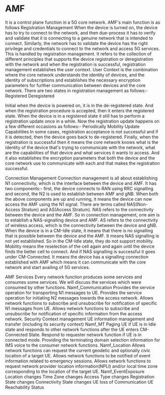 # AMF

 It is a control plane function in a 5G core network. AMF's main function is as follows
 Registration Management 
	   When the device is turned on, the device has to try to connect to the network, and then due-process it has to verify and validate that it is connecting to a genuine network that is intended to connect. Similarly, the network has to validate the device has the right privilege and credentials to connect to the network and access 5G services. This is handled by registration management.
It refers to the collection of different principles that supports the device registration or deregistration with the network and when the registration is successful, registration management establishes the user context.
User Context is the combination where the core network understands the identity of devices, and the identity of subscriptions and establishes the necessary encryption parameters for further communication between devices and the core network.
There are two states in registration management as follows:-
Registered
Deregistered

Initial when the device is powered on, it is in the de-registered state. And when the registration procedure is accepted, then it enters the registered state. When the device is in a registered state it still has to perform a registration update once in a while. Now the registration update happens on a few different occasions as follows:-
Periodically
Mobility
Update Capabilities
In some cases, registration acceptance is not successful and if it is detected, then the device goes back to de-registered. 
Finally, when the registration is successful then it means the core network knows what is the identity of the device that's trying to communicate with the network, what are the capabilities of that device and what services it wants to access.
And it also establishes the encryption parameters that both the device and the core network use to communicate with each and that makes the registration successful.

Connection Management
	  Connection management is all about establishing N1 connectivity, which is the interface between the device and AMF. It has two components:- first, the device connects to RAN using RRC signalling and second, the N2 is used to establish between AMF and gNB.
When both the above components are up and running, it means the device can now access the AMF using the N1 signal.
There are terms called NAS(Non-Access Stratum) and AS(Access Stratum). NAS refers to the connectivity between the device and the AMF.
So in connection management, one aim is to establish a NAS-signalling device and AMF. AS refers to the connectivity of wireless access, which is the connectivity between the device and gNB.
When the device is in a CM-Idle state, it means that there is no signalling that is possible between the device and the AMF. It means NAS signalling is not yet established. So in the CM-Idle state, they do not support mobility. Mobility means the reselection of the cell again and again until the device finds the better cell to connect.  And if NAS signalling is successful it goes under CM-Connected. It means the device has a signalling connection established with AMF which means it can communicate with the core network and start availing of 5G services.

AMF Services
Every network function produces some services and consumes some services. We will discuss the services which were consumed by other functions.
Namf_Communication
Provides the service operation for transporting N1 messages to UE.
Provides the service operation for initiating N2 messages towards the access network.
Allows network functions to subscribe and unsubscribe for notification of specific N1 messages from UE.
Allows network functions to subscribe and unsubscribe for notification of specific information from the access network.
Security Context management
UE information management and transfer (including its security context)
Namf_MT
Paging UE if UE is in Idle state and responds to other network functions after the UE enters CM-Connected State.
Respond to requester network function if UE is in connected mode.
Providing the terminating domain selection information for IMS voice to the consumer network functions.
Namf_Location
Allows network functions can request the current geodetic and optionally civic location of a target UE.
Allows network functions to be notified of event information related to emergency sessions.
Allows network functions to request network provider location information(NPLI) and/or local time zone corresponding to the location of the target UE.
Namf_EventExposure
Location changes
Time Zone changes
Access Type changes
Registration State changes
Connectivity State changes
UE loss of Communication
UE Reachability Status
